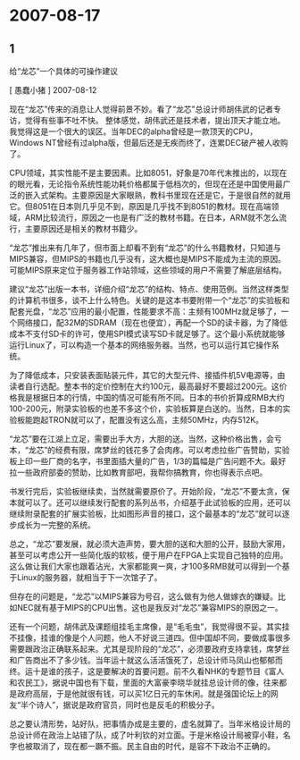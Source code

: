 # 2007-08-17

## 1

给“龙芯”一个具体的可操作建议

[ 愚蠢小猪 ]  2007-08-12 

现在“龙芯”传来的消息让人觉得前景不妙。看了“龙芯”总设计师胡伟武的记者专访，觉得有些事不吐不快。 整体感觉，胡伟武还是技术者，提出顶天才能立地。我觉得这是一个很大的误区。当年DEC的alpha曾经是一款顶天的CPU，Windows NT曾经有过alpha版，但最后还是无疾而终了，连累DEC破产被人收购了。

CPU领域，其实性能不是主要因素。比如8051，好象是70年代末推出的，以现在的眼光看，无论指令系统性能功耗价格都属于低档次的，但现在还是中国使用最广泛的嵌入式架构。主要原因是大家眼熟，教科书里现在还是它，于是很自然的就用它。但8051在日本则几乎见不到，原因是几乎找不到8051的教材。现在高端领域，ARM比较流行，原因之一也是有广泛的教材书籍。在日本，ARM就不怎么流行，主要原因还是相关的教材书籍少。

“龙芯”推出来有几年了，但市面上却看不到有“龙芯”的什么书籍教材，只知道与MIPS兼容，但MIPS的书籍也几乎没有，这大概也是MIPS不能成为主流的原因。可能MIPS原来定位于服务器工作站领域，这些领域的用户不需要了解底层结构。

建议“龙芯”出版一本书，详细介绍“龙芯”的结构、特点、使用范例。当然这样类型的计算机书很多，谈不上什么特色。关键的是这本书要附带一个“龙芯”的实验板和配套光盘，“龙芯”应用的最小配置，性能要求不高：主频有100MHz就足够了，一个网络接口，配32M的SDRAM（现在也便宜），再配一个SD的读卡器，为了降低成本不支付SD卡的许可，使用SPI模式读写SD卡就足够了。这个最小系统就能够运行Linux了，可以构造一个基本的网络服务器。当然，也可以运行其它操作系统。

为了降低成本，只安装表面贴装元件，其它的大型元件、接插件机5V电源等，由读者自行选配。整本书的定价控制在大约100元，最高最好不要超过200元。这价格我是根据日本的行情，中国的情况可能有所不同。日本的书价折算成RMB大约100-200元，附录实验板的也差不多这个价，实验板算是白送的。当然，日本的实验板能跑起TRON就可以了，配置没有这么高，主频50MHz，内存512K。

“龙芯”要在江湖上立足，需要出手大方，大胆的送。当然，这种价格出售，会亏本，“龙芯”的经费有限，席梦丝的钱花多了会肉疼。可以考虑拉些广告赞助，实验板上印一些厂商的名字，书里面插大量的广告，1/3的篇幅是广告问题不大。最好拉一些政府部委的赞助，比如教育部吧，我帮你搞教育，你也得表示点吧。

书发行完后，实验板继续卖，当然就需要原价了。开始阶段，“龙芯”不要太贪，保本就可以了。还可以继续发行配套的系列丛书，介绍基于此试验板的应用，还可以继续附录配套的扩展实验板，比如图形声音的接口，这个最基本的“龙芯”就可以逐步成长为一完整的系统。

总之，“龙芯”要发展，就必须大造声势，要大胆的送和大胆的公开，鼓励大家用，甚至可以考虑公开一些简化版的软核，便于用户在FPGA上实现自己独特的应用。这么做让我们大家也跟着沾光，大家都能爽一爽，才100多RMB就可以得到一个基于Linux的服务器，就相当于下一次馆子了。

但存在的问题是，“龙芯”以MIPS兼容为号召，这么做有为他人做嫁衣的嫌疑。比如NEC就有基于MIPS的CPU出售。这也是我反对“龙芯”兼容MIPS的原因之一。

还有一个问题，胡伟武及课题组挂毛主席像，是“毛毛虫”，我觉得很不妥。其实挂不挂像，挂谁的像是个人问题，他人不好说三道四。但中国却不同，要做成事很多需要跟政治正确联系起来。尤其是现阶段的“龙芯”，必须要政府支持拿钱，席梦丝和广告商出不了多少钱。当年运十就这么活活饿死了，总设计师马凤山也郁郁而终。运十是谁的孩子，这是要解决的首要问题。前不久看NHK的专题节目《富人和农民工》，据说中国也有下载，里面的大富豪李晓华就挂总设计师的像，往来都是政府高层，于是他就很有钱，可以买1亿日元的车休闲。就是强国论坛上的网友“半个诗人”，据说是政府官员，同时也是反毛的积极分子。

总之要认清形势，站好队，把事情办成是主要的，虚名就算了。当年米格设计局的总设计师在政治上站错了队，成了叶利钦的对立面。于是米格设计局被穿小鞋，名字也被取消了，现在都一蹶不振。民主自由的时代，是容不下政治不正确的。



